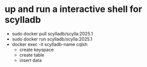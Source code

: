 # up and run a interactive shell for scylladb

- sudo docker pull scylladb/scylla:2025.1
- sudo docker run scylladb/scylla:2025.1
- docker exec -it scylladb-name cqlsh
  - create keyspace
  - create table
  - insert data
